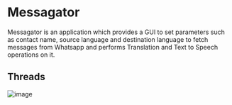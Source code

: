 # Messagator
Messagator is an application which provides a GUI to set parameters such as contact name, source language and destination language to fetch messages from Whatsapp and performs Translation and Text to Speech operations on it.

## Threads
![image](https://user-images.githubusercontent.com/75805927/210992848-091b095e-1e8a-4a1f-9a6f-dbc1da2ea5b4.png)
